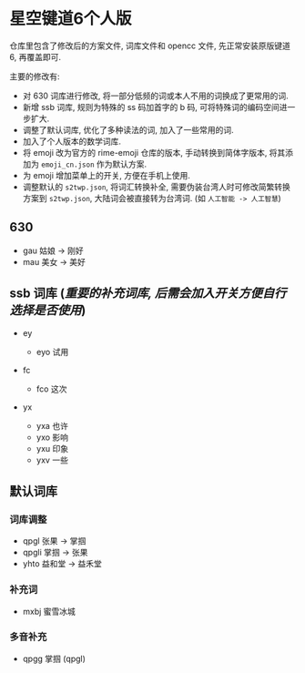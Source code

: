 # 星空键道6个人版

仓库里包含了修改后的方案文件, 词库文件和 opencc 文件, 先正常安装原版键道6, 再覆盖即可.

主要的修改有:

- 对 630 词库进行修改, 将一部分低频的词或本人不用的词换成了更常用的词.
- 新增 ssb 词库, 规则为特殊的 ss 码加首字的 b 码, 可将特殊词的编码空间进一步扩大.
- 调整了默认词库, 优化了多种读法的词, 加入了一些常用的词.
- 加入了个人版本的数学词库.
- 将 emoji 改为官方的 rime-emoji 仓库的版本, 手动转换到简体字版本, 将其添加为 `emoji_cn.json` 作为默认方案.
- 为 emoji 增加菜单上的开关, 方便在手机上使用.
- 调整默认的 `s2twp.json`, 将词汇转换补全, 需要伪装台湾人时可修改简繁转换方案到 `s2twp.json`, 大陆词会被直接转为台湾词. (如 `人工智能 -> 人工智慧`)

## 630

- gau 姑娘 -> 刚好
- mau 美女 -> 美好

## ssb 词库 (***重要的补充词库, 后需会加入开关方便自行选择是否使用***)

- ey
  - eyo 试用

- fc
  - fco 这次

- yx
  - yxa 也许
  - yxo 影响
  - yxu 印象
  - yxv 一些

## 默认词库

### 词库调整

- qpgl 张果 -> 掌掴
- qpgli 掌掴 -> 张果
- yhto 益和堂 -> 益禾堂

### 补充词

- mxbj 蜜雪冰城

### 多音补充

- qpgg 掌掴 (qpgl)
